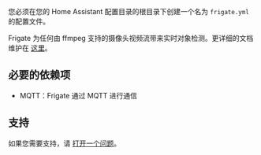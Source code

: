 您必须在您的 Home Assistant 配置目录的根目录下创建一个名为 `frigate.yml` 的配置文件。

Frigate 为任何由 ffmpeg 支持的摄像头视频流带来实时对象检测。更详细的文档维护在 [这里](https://docs.frigate.video)。

## 必要的依赖项

- MQTT：Frigate 通过 MQTT 进行通信

## 支持

如果您需要支持，请 [打开一个问题](https://github.com/blakeblackshear/frigate/issues/new/choose)。